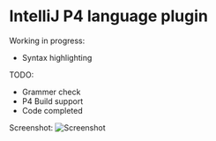 IntelliJ P4 language plugin
====

Working in progress:
 - Syntax highlighting

TODO:
 - Grammer check
 - P4 Build support
 - Code completed

Screenshot:
![Screenshot](https://raw.githubusercontent.com/TakeshiTseng/IntelliJ-P4-Plugin/master/screenshot/p4-plugin-hightlight.png)


